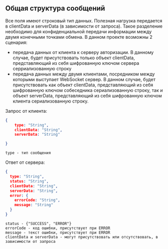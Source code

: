 ## Общая структура сообщений

Все поля имеют строковый тип данных.
Полезная нагрузка передается в clientData и serverData (в зависимости от запроса). Такое разделение необходимо для конфиденциальной передачи информации между двумя конечными точками обмена. В данном проекте возможны 2 сценария:
- передача данных от клиента к серверу авторизации. В данному случае, будет присутствовать только объект clientData, представляющий из себя шифрованную ключом сервера серриализованную строку
- передача данных между двумя клиентами, посредником между которыми выступает  WebSocket сервер. В данном случае, будет присутствовать как объект clientData, представляющий из себя шифрованную ключом собеседника сериализованную строку, так и объект serverData, представляющий из себя шифрованную ключом клиента сериализованную строку.

Запрос от клиента:
```json
{
	type: "String",
	clientData: "String",
	serverData: "String"

}
```
```
type - тип сообщения
```

Ответ от сервера:
```json
{
  type: "String",
  status: "String",
  clientData: "String",
  serverData: "String",
  error: {
    errorCode: "String",
    message: "String"
  }
}
```
```
status - {"SUCCESS", "ERROR"}
errorCode - код ошибки, присутствует при ERROR
message - текст ошибки, присутствует при ERROR
clientData и serverData - могут присутствовать или отсутствовать, в зависимости от запроса
```
